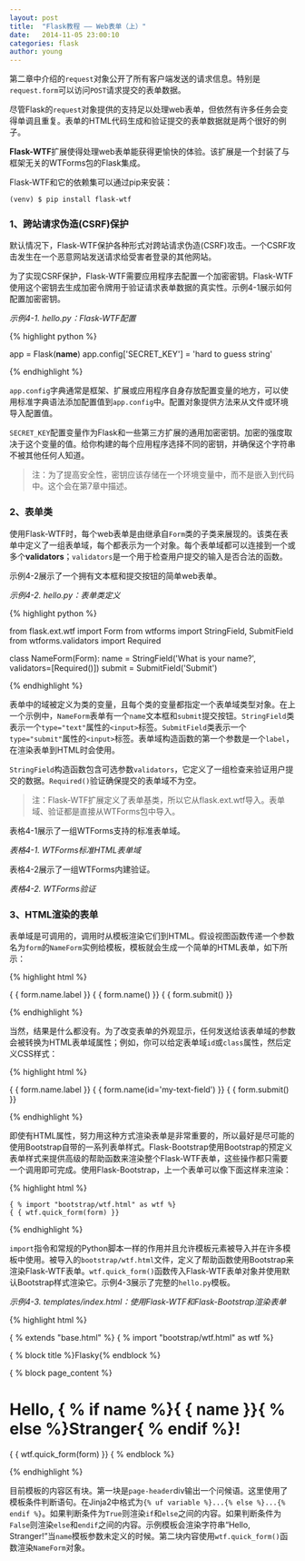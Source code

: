```yaml
---
layout: post
title:  "Flask教程 —— Web表单（上）"
date:   2014-11-05 23:00:10
categories: flask
author: young
---
```


第二章中介绍的`request`对象公开了所有客户端发送的请求信息。特别是`request.form`可以访问`POST`请求提交的表单数据。

尽管Flask的`request`对象提供的支持足以处理web表单，但依然有许多任务会变得单调且重复。表单的HTML代码生成和验证提交的表单数据就是两个很好的例子。

**Flask-WTF**扩展使得处理web表单能获得更愉快的体验。该扩展是一个封装了与框架无关的WTForms包的Flask集成。

Flask-WTF和它的依赖集可以通过pip来安装：

    (venv) $ pip install flask-wtf

### 1、跨站请求伪造(CSRF)保护

默认情况下，Flask-WTF保护各种形式对跨站请求伪造(CSRF)攻击。一个CSRF攻击发生在一个恶意网站发送请求给受害者登录的其他网站。

为了实现CSRF保护，Flask-WTF需要应用程序去配置一个加密密钥。Flask-WTF使用这个密钥去生成加密令牌用于验证请求表单数据的真实性。示例4-1展示如何配置加密密钥。

_示例4-1. hello.py：Flask-WTF配置_

{% highlight python %}

app = Flask(__name__)
app.config['SECRET_KEY'] = 'hard to guess string'

{% endhighlight %}

`app.config`字典通常是框架、扩展或应用程序自身存放配置变量的地方，可以使用标准字典语法添加配置值到`app.config`中。配置对象提供方法来从文件或环境导入配置值。

`SECRET_KEY`配置变量作为Flask和一些第三方扩展的通用加密密钥。加密的强度取决于这个变量的值。给你构建的每个应用程序选择不同的密钥，并确保这个字符串不被其他任何人知道。

>注：为了提高安全性，密钥应该存储在一个环境变量中，而不是嵌入到代码中。这个会在第7章中描述。

### 2、表单类

使用Flask-WTF时，每个web表单是由继承自`Form`类的子类来展现的。该类在表单中定义了一组表单域，每个都表示为一个对象。每个表单域都可以连接到一个或多个**validators**；`validators`是一个用于检查用户提交的输入是否合法的函数。

示例4-2展示了一个拥有文本框和提交按钮的简单web表单。

_示例4-2. hello.py：表单类定义_

{% highlight python %}

from flask.ext.wtf import Form
from wtforms import StringField, SubmitField 
from wtforms.validators import Required

class NameForm(Form):
    name = StringField('What is your name?', validators=[Required()]) 
    submit = SubmitField('Submit')

{% endhighlight %}

表单中的域被定义为类的变量，且每个类的变量都指定一个表单域类型对象。在上一个示例中，`NameForm`表单有一个`name`文本框和`submit`提交按钮。`StringField`类表示一个`type="text"`属性的`<input>`标签。`SubmitField`类表示一个`type="submit"`属性的`<input>`标签。表单域构造函数的第一个参数是一个`label`，在渲染表单到HTML时会使用。

`StringField`构造函数包含可选参数`validators`，它定义了一组检查来验证用户提交的数据。`Required()`验证确保提交的表单域不为空。

>注：Flask-WTF扩展定义了表单基类，所以它从flask.ext.wtf导入。表单域、验证都是直接从WTForms包中导入。

表格4-1展示了一组WTForms支持的标准表单域。

_表格4-1. WTForms标准HTML表单域_

表格4-2展示了一组WTForms内建验证。

_表格4-2. WTForms验证_

### 3、HTML渲染的表单

表单域是可调用的，调用时从模板渲染它们到HTML。假设视图函数传递一个参数名为`form`的`NameForm`实例给模板，模板就会生成一个简单的HTML表单，如下所示：
    
{% highlight html %}

<form method="POST">
    { { form.name.label }} { { form.name() }} 
    { { form.submit() }}
</form>

{% endhighlight %}

当然，结果是什么都没有。为了改变表单的外观显示，任何发送给该表单域的参数会被转换为HTML表单域属性；例如，你可以给定表单域`id`或`class`属性，然后定义CSS样式：

{% highlight html %}

<form method="POST">
    { { form.name.label }} { { form.name(id='my-text-field') }} 
    { { form.submit() }}
</form>

{% endhighlight %}

即使有HTML属性，努力用这种方式渲染表单是非常重要的，所以最好是尽可能的使用Bootstrap自带的一系列表单样式。Flask-Bootstrap使用Bootstrap的预定义表单样式来提供高级的帮助函数来渲染整个Flask-WTF表单，这些操作都只需要一个调用即可完成。使用Flask-Bootstrap，上一个表单可以像下面这样来渲染：

{% highlight html %}

    { % import "bootstrap/wtf.html" as wtf %}
    { { wtf.quick_form(form) }}

{% endhighlight %}

`import`指令和常规的Python脚本一样的作用并且允许模板元素被导入并在许多模板中使用。被导入的`bootstrap/wtf.html`文件，定义了帮助函数使用Bootstrap来渲染Flask-WTF表单。`wtf.quick_form()`函数传入Flask-WTF表单对象并使用默认Bootstrap样式渲染它。示例4-3展示了完整的`hello.py`模板。

_示例4-3. templates/index.html：使用Flask-WTF和Flask-Bootstrap渲染表单_

{% highlight html %}

{ % extends "base.html" %}
{ % import "bootstrap/wtf.html" as wtf %}

{ % block title %}Flasky{% endblock %}

{ % block page_content %}
<div class="page-header">
    <h1>Hello, { % if name %}{ { name }}{ % else %}Stranger{ % endif %}!</h1>
</div>
{ { wtf.quick_form(form) }}
{ % endblock %}

{% endhighlight %}

目前模板的内容区有块。第一块是`page-header`div输出一个问候语。这里使用了模板条件判断语句。在Jinja2中格式为`{% uf variable %}...{% else %}...{% endif %}`。如果判断条件为`True`则渲染`if`和`else`之间的内容。如果判断条件为`False`则渲染`else`和`endif`之间的内容。示例模板会渲染字符串“Hello, Stranger!”当`name`模板参数未定义的时候。第二块内容使用`wtf.quick_form()`函数渲染`NameForm`对象。



























